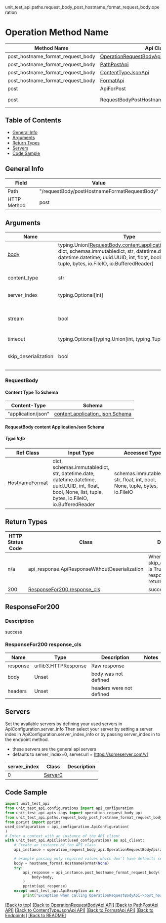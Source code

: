 unit_test_api.paths.request_body_post_hostname_format_request_body.operation
# Operation Method Name

| Method Name | Api Class | Notes |
| ----------- | --------- | ----- |
| post_hostname_format_request_body | [OperationRequestBodyApi](../../apis/tags/operation_request_body_api.md) | This api is only for tag=operation.requestBody |
| post_hostname_format_request_body | [PathPostApi](../../apis/tags/path_post_api.md) | This api is only for tag=path.post |
| post_hostname_format_request_body | [ContentTypeJsonApi](../../apis/tags/content_type_json_api.md) | This api is only for tag=contentType_json |
| post_hostname_format_request_body | [FormatApi](../../apis/tags/format_api.md) | This api is only for tag=format |
| post | ApiForPost | This api is only for this endpoint |
| post | RequestBodyPostHostnameFormatRequestBody | This api is only for path=/requestBody/postHostnameFormatRequestBody |

## Table of Contents
- [General Info](#general-info)
- [Arguments](#arguments)
- [Return Types](#return-types)
- [Servers](#servers)
- [Code Sample](#code-sample)

## General Info
| Field | Value |
| ----- | ----- |
| Path | "/requestBody/postHostnameFormatRequestBody" |
| HTTP Method | post |

## Arguments

Name | Type | Description  | Notes
------------- | ------------- | ------------- | -------------
[body](#requestbody) | typing.Union[[RequestBody.content.application_json.schema](#RequestBody-content-applicationjson-schema), dict, schemas.immutabledict, str, datetime.date, datetime.datetime, uuid.UUID, int, float, bool, None, list, tuple, bytes, io.FileIO, io.BufferedReader] | required |
content_type | str | optional, default is 'application/json' | Selects the schema and serialization of the request body
server_index | typing.Optional[int] | default is None | Allows one to select a different [server](#servers). If not None, must be one of [0]
stream | bool | default is False | if True then the response.content will be streamed and loaded from a file like object. When downloading a file, set this to True to force the code to deserialize the content to a FileSchema file
timeout | typing.Optional[typing.Union[int, typing.Tuple]] | default is None | the timeout used by the rest client
skip_deserialization | bool | default is False | when True, headers and body will be unset and an instance of api_response.ApiResponseWithoutDeserialization will be returned

### RequestBody

#### Content Type To Schema
Content-Type | Schema
------------ | -------
"application/json" | [content.application_json.Schema](#requestbody-content-applicationjson-schema)

#### RequestBody content ApplicationJson Schema

##### Type Info
Ref Class | Input Type | Accessed Type | Description
--------- | ---------- | ------------- | ------------
[HostnameFormat](../../components/schema/hostname_format.md) | dict, schemas.immutabledict, str, datetime.date, datetime.datetime, uuid.UUID, int, float, bool, None, list, tuple, bytes, io.FileIO, io.BufferedReader | schemas.immutabledict, str, float, int, bool, None, tuple, bytes, io.FileIO |

## Return Types

HTTP Status Code | Class | Description
------------- | ------------- | -------------
n/a | api_response.ApiResponseWithoutDeserialization | When skip_deserialization is True this response is returned
200 | [ResponseFor200.response_cls](#responsefor200-response_cls) | success

## ResponseFor200

### Description
success

### ResponseFor200 response_cls
Name | Type | Description  | Notes
------------- | ------------- | ------------- | -------------
response | urllib3.HTTPResponse | Raw response |
body | Unset | body was not defined |
headers | Unset | headers were not defined |

## Servers

Set the available servers by defining your used servers in ApiConfiguration.server_info
Then select your server by setting a server index in ApiConfiguration.server_index_info or by
passing server_index in to the endpoint method.
- these servers are the general api servers
- defaults to server_index=0, server.url = https://someserver.com/v1

server_index | Class | Description
------------ | ----- | ------------
0 | [Server0](../../servers/server_0.md) |

## Code Sample

```python
import unit_test_api
from unit_test_api.configurations import api_configuration
from unit_test_api.apis.tags import operation_request_body_api
from unit_test_api.paths.request_body_post_hostname_format_request_body.post import request_body
from pprint import pprint
used_configuration = api_configuration.ApiConfiguration(
)
# Enter a context with an instance of the API client
with unit_test_api.ApiClient(used_configuration) as api_client:
    # Create an instance of the API class
    api_instance = operation_request_body_api.OperationRequestBodyApi(api_client)

    # example passing only required values which don't have defaults set
    body = hostname_format.HostnameFormat(None)
    try:
        api_response = api_instance.post_hostname_format_request_body(
            body=body,
        )
        pprint(api_response)
    except unit_test_api.ApiException as e:
        print("Exception when calling OperationRequestBodyApi->post_hostname_format_request_body: %s\n" % e)
```

[[Back to top]](#top)
[[Back to OperationRequestBodyApi API]](../../apis/tags/operation_request_body_api.md)
[[Back to PathPostApi API]](../../apis/tags/path_post_api.md)
[[Back to ContentTypeJsonApi API]](../../apis/tags/content_type_json_api.md)
[[Back to FormatApi API]](../../apis/tags/format_api.md)
[[Back to Endpoints]](../../../README.md#Endpoints) [[Back to README]](../../../README.md)